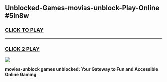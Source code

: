 
## Unblocked-Games-movies-unblock-Play-Online #5ln8w
<h3>
<a href="https://news.freeplayer.one?title=movies-unblock&ref=3">CLICK TO PLAY</a></h3>
<hr>

<h3>
<a href="https://news.freeplayer.one?title=movies-unblock&ref=3">CLICK 2 PLAY</a>
  
</h3>

<a href="https://news.freeplayer.one?title=movies-unblock&ref=3"><img src="https://clearcache.store/games.png"></a>


**movies-unblock games unblocked: Your Gateway to Fun and Accessible Online Gaming**
